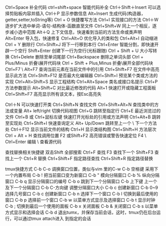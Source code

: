 Ctrl+Space            补全代码
ctrl+shift+space      智能代码补全
Ctrl＋Shift＋Insert    可以选择剪贴板内容并插入
Ctrl＋P               显示参数信息
Alt+Insert            生成代码(构造器，getter,setter,toString等)
Ctrl + O              快捷覆写方法
Ctrl+I                实现接口的方法
Ctrl＋W               逐步扩大选中单词-语句-结构体-函数直至文件
Ctrl+Shift+W          同上一个相反，逐步减小选中范围
Alt＋Q                上下文信息，快速看到当前的方法生命或类声明
Alt+Enter             导入包，快速修复
Ctrl+Alt+O            优化导入的类和包
Ctrl+Alt+I            自动缩进
Ctrl + Y              删除行
Ctrl+Shift+J          将下一行移到本行
Ctrl+Enter            智能分割，即快速开辟一个空行
Shift+Enter           创建下一行为空行(光标跟随)
Ctrl + Shift + U      大小写转换
Ctrl+Delete           删除至单词尾部
Ctrl+Backspace        删除之单词头部
Ctrl + Plus/Minus     折叠\展开代码块
Ctrl + Shift + Plus,Minus    折叠\展开全部代码块
Ctrl+F7 \ Alt+F7      查询当前元素在当前文件中的引用
Ctrl+Shift+F7         在文件中高亮显示此方法
Ctrl+Shift+F12        是否最大化编辑器
Ctrl+Shift+I          预览某个类或方法的实现
Ctrl+Alt+Shift+S      显示工程结构
Ctrl+Alt+Space        类名或接口名提示
Ctrl+P                方法参数提示
Alt+Shift+C           对比最近修改的代码
Alt+1                 快速打开或隐藏工程面板
Ctrl+Shift+F7         高亮显示所有该文本，按Esc高亮失

Ctrl＋N               可以快速打开类
Ctrl+Shift+N          查找文件
Ctrl+Shift+Alt+N      查找类中的方法或变量
Alt+ left/right       切换代码视图
Ctrl+G                跳转至指定行
Ctrl+E                最近浏览过的文件
Ctrl+B 或 Ctrl+鼠标左键 快速打开光标处的引用或方法声明
Ctrl+Alt+B            跳转至实现处
Ctrl+Shift+I          快速查询定义
Alt+ Up/Down          跳转至上一个 \ 下一个方法处
Ctrl＋F12             显示当前文件的结构
Ctrl+H                显示类结构图
Ctrl+Shift+H          方法层次
Ctrl + Alt + H        查找调用位置
F2 或Shift+F2         高亮错误或警告快速定位
F4 \ Ctrl+Enter       编辑 \ 查看源代码

查找替换相关快捷键
双击Shift      全部搜索
Ctrl+F        查找
F3            查找下一个
Shift+F3      查找上一个
Ctrl+R        替换
Ctrl+Shift+F  指定路径查找
Ctrl+Shift+R  指定路径替换


tmux快捷方式
C-b C-o 调换窗口位置，类似与vim 里的C-w
C-b 空格键 采用下一个内置布局
C-b ! 把当前窗口变为新窗口
C-b " 模向分隔窗口
C-b % 纵向分隔窗口
C-b q 显示分隔窗口的编号
C-b o 跳到下一个分隔窗口
C-b 上下键 上一个及下一个分隔窗口
C-b C-方向键 调整分隔窗口大小
C-b c 创建新窗口
C-b 0~9 选择几号窗口
C-b c 创建新窗口
C-b n 选择下一个窗口
C-b l 切换到最后使用的窗口
C-b p 选择前一个窗口
C-b w 以菜单方式显示及选择窗口
C-b t 显示时钟
C-b ; 切换到最后一个使用的面板
C-b x 关闭面板
C-b & 关闭窗口
C-b s 以菜单方式显示和选择会话
C-b d 退出tumx，并保存当前会话，这时，tmux仍在后台运行，可以通过tmux attach进入 到指定的会话
